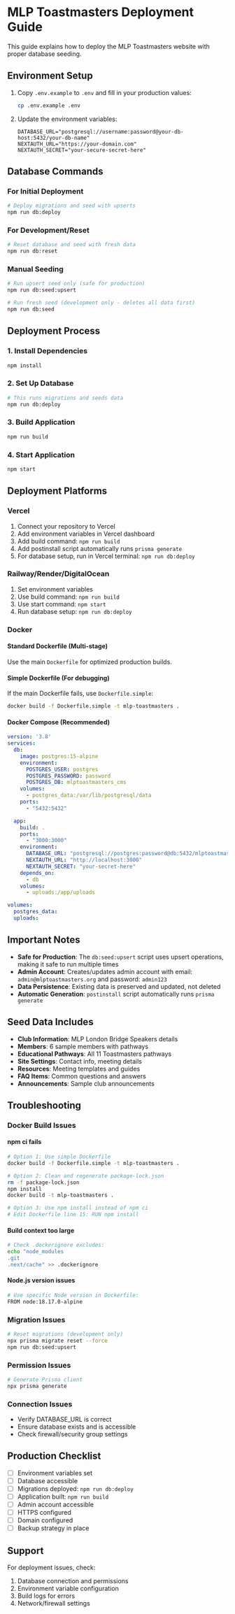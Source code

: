 # MLP Toastmasters Deployment Guide

This guide explains how to deploy the MLP Toastmasters website with proper database seeding.

## Environment Setup

1. Copy `.env.example` to `.env` and fill in your production values:
   ```bash
   cp .env.example .env
   ```

2. Update the environment variables:
   ```env
   DATABASE_URL="postgresql://username:password@your-db-host:5432/your-db-name"
   NEXTAUTH_URL="https://your-domain.com"
   NEXTAUTH_SECRET="your-secure-secret-here"
   ```

## Database Commands

### For Initial Deployment
```bash
# Deploy migrations and seed with upserts
npm run db:deploy
```

### For Development/Reset
```bash
# Reset database and seed with fresh data
npm run db:reset
```

### Manual Seeding
```bash
# Run upsert seed only (safe for production)
npm run db:seed:upsert

# Run fresh seed (development only - deletes all data first)
npm run db:seed
```

## Deployment Process

### 1. Install Dependencies
```bash
npm install
```

### 2. Set Up Database
```bash
# This runs migrations and seeds data
npm run db:deploy
```

### 3. Build Application
```bash
npm run build
```

### 4. Start Application
```bash
npm start
```

## Deployment Platforms

### Vercel
1. Connect your repository to Vercel
2. Add environment variables in Vercel dashboard
3. Add build command: `npm run build`
4. Add postinstall script automatically runs `prisma generate`
5. For database setup, run in Vercel terminal: `npm run db:deploy`

### Railway/Render/DigitalOcean
1. Set environment variables
2. Use build command: `npm run build`
3. Use start command: `npm start`
4. Run database setup: `npm run db:deploy`

### Docker

#### Standard Dockerfile (Multi-stage)
Use the main `Dockerfile` for optimized production builds.

#### Simple Dockerfile (For debugging)
If the main Dockerfile fails, use `Dockerfile.simple`:
```bash
docker build -f Dockerfile.simple -t mlp-toastmasters .
```

#### Docker Compose (Recommended)
```yaml
version: '3.8'
services:
  db:
    image: postgres:15-alpine
    environment:
      POSTGRES_USER: postgres
      POSTGRES_PASSWORD: password
      POSTGRES_DB: mlptoastmasters_cms
    volumes:
      - postgres_data:/var/lib/postgresql/data
    ports:
      - "5432:5432"

  app:
    build: .
    ports:
      - "3000:3000"
    environment:
      DATABASE_URL: "postgresql://postgres:password@db:5432/mlptoastmasters_cms"
      NEXTAUTH_URL: "http://localhost:3000"
      NEXTAUTH_SECRET: "your-secret-here"
    depends_on:
      - db
    volumes:
      - uploads:/app/uploads

volumes:
  postgres_data:
  uploads:
```

## Important Notes

- **Safe for Production**: The `db:seed:upsert` script uses upsert operations, making it safe to run multiple times
- **Admin Account**: Creates/updates admin account with email: `admin@mlptoastmasters.org` and password: `admin123`
- **Data Persistence**: Existing data is preserved and updated, not deleted
- **Automatic Generation**: `postinstall` script automatically runs `prisma generate`

## Seed Data Includes

- **Club Information**: MLP London Bridge Speakers details
- **Members**: 6 sample members with pathways
- **Educational Pathways**: All 11 Toastmasters pathways
- **Site Settings**: Contact info, meeting details
- **Resources**: Meeting templates and guides
- **FAQ Items**: Common questions and answers
- **Announcements**: Sample club announcements

## Troubleshooting

### Docker Build Issues

#### npm ci fails
```bash
# Option 1: Use simple Dockerfile
docker build -f Dockerfile.simple -t mlp-toastmasters .

# Option 2: Clean and regenerate package-lock.json
rm -f package-lock.json
npm install
docker build -t mlp-toastmasters .

# Option 3: Use npm install instead of npm ci
# Edit Dockerfile line 15: RUN npm install
```

#### Build context too large
```bash
# Check .dockerignore excludes:
echo "node_modules
.git
.next/cache" >> .dockerignore
```

#### Node.js version issues
```bash
# Use specific Node version in Dockerfile:
FROM node:18.17.0-alpine
```

### Migration Issues
```bash
# Reset migrations (development only)
npx prisma migrate reset --force
npm run db:seed:upsert
```

### Permission Issues
```bash
# Generate Prisma client
npx prisma generate
```

### Connection Issues
- Verify DATABASE_URL is correct
- Ensure database exists and is accessible
- Check firewall/security group settings

## Production Checklist

- [ ] Environment variables set
- [ ] Database accessible
- [ ] Migrations deployed: `npm run db:deploy`
- [ ] Application built: `npm run build`
- [ ] Admin account accessible
- [ ] HTTPS configured
- [ ] Domain configured
- [ ] Backup strategy in place

## Support

For deployment issues, check:
1. Database connection and permissions
2. Environment variable configuration
3. Build logs for errors
4. Network/firewall settings